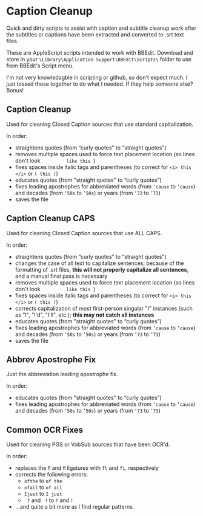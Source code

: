 # Caption Cleanup

Quick and dirty scripts to assist with caption and subtitle cleanup work after the subtitles or captions have been extracted and converted to .srt text files.

These are AppleScript scripts intended to work with BBEdit. Download and store in your `\Library\Application Support\BBEdit\Scripts\` folder to use from BBEdit's Script menu.

I'm not very knowledagble in scripting or github, so don't expect much. I just tossed these together to do what I needed. If they help someone else? Bonus!

## Caption Cleanup

Used for cleaning Closed Caption sources that use standard capitalization.

In order:
* straightens quotes (from “curly quotes” to "straight quotes")
* removes multiple spaces used to force text placement location (so lines don't look `          like this  `)
* fixes spaces inside italic tags and parentheses (to correct for `<i> this </i>` or `( this )`)
* educates quotes (from "straight quotes" to “curly quotes”)
* fixes leading apostrophes for abbreviated words (from `‘cause` to `’cause`) and decades (from `‘50s` to `’50s`) or years (from `‘73` to `’73`)
* saves the file

## Caption Cleanup CAPS

Used for cleaning Closed Caption sources that use ALL CAPS.

In order:
* straightens quotes (from “curly quotes” to "straight quotes")
* changes the case of all text to capitalize sentences; because of the formatting of .srt files, **this will not properly capitalize all sentences**, and a manual final pass is necessary
* removes multiple spaces used to force text placement location (so lines don't look `          like this  `)
* fixes spaces inside italic tags and parentheses (to correct for `<i> this </i>` or `( this )`)
* corrects capitalization of most first-person singular "I" instances (such as "I", "I'd", "I'll", etc.); **this may not catch all instances**
* educates quotes (from "straight quotes" to “curly quotes”)
* fixes leading apostrophes for abbreviated words (from `‘cause` to `’cause`) and decades (from `‘50s` to `’50s`) or years (from `‘73` to `’73`)
* saves the file

## Abbrev Apostrophe Fix

Just the abbreviation leading apostrophe fix.

In order:
* educates quotes (from "straight quotes" to “curly quotes”)
* fixes leading apostrophes for abbreviated words (from `‘cause` to `’cause`) and decades (from `‘50s` to `’50s`) or years (from `‘73` to `’73`)

## Common OCR Fixes

Used for cleaning PGS or VobSub sources that have been OCR'd.

In order:
* replaces the `ﬂ` and `ﬁ` ligatures with `fl` and `fi`, respectively
* corrects the following errors:
  * `ofthe` to `of the`
  * `ofall` to `of all`
  * `Ijust` to `I just`
  * ` ?` and ` !` to `?` and `!`
* ...and quite a bit more as I find regular patterns.
